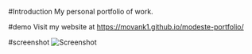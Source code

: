 #Introduction
My personal portfolio of work.

#demo
Visit my website at https://movank1.github.io/modeste-portfolio/

#screenshot
![Screenshot](https://movank1.github.io/modeste-portfolio/screenshot.png)